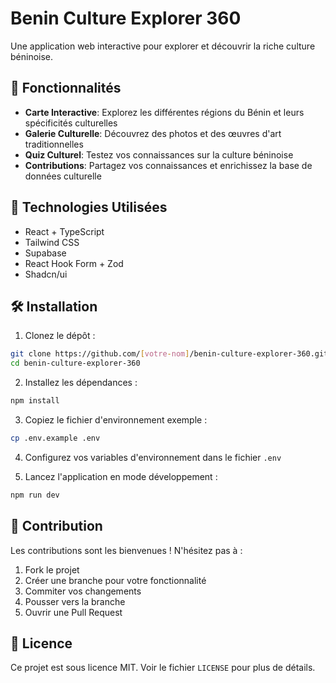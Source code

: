 # Benin Culture Explorer 360

Une application web interactive pour explorer et découvrir la riche culture béninoise.

## 🌟 Fonctionnalités

- **Carte Interactive**: Explorez les différentes régions du Bénin et leurs spécificités culturelles
- **Galerie Culturelle**: Découvrez des photos et des œuvres d'art traditionnelles
- **Quiz Culturel**: Testez vos connaissances sur la culture béninoise
- **Contributions**: Partagez vos connaissances et enrichissez la base de données culturelle

## 🚀 Technologies Utilisées

- React + TypeScript
- Tailwind CSS
- Supabase
- React Hook Form + Zod
- Shadcn/ui

## 🛠️ Installation

1. Clonez le dépôt :
```bash
git clone https://github.com/[votre-nom]/benin-culture-explorer-360.git
cd benin-culture-explorer-360
```

2. Installez les dépendances :
```bash
npm install
```

3. Copiez le fichier d'environnement exemple :
```bash
cp .env.example .env
```

4. Configurez vos variables d'environnement dans le fichier `.env`

5. Lancez l'application en mode développement :
```bash
npm run dev
```

## 🤝 Contribution

Les contributions sont les bienvenues ! N'hésitez pas à :

1. Fork le projet
2. Créer une branche pour votre fonctionnalité
3. Commiter vos changements
4. Pousser vers la branche
5. Ouvrir une Pull Request

## 📝 Licence

Ce projet est sous licence MIT. Voir le fichier `LICENSE` pour plus de détails.
